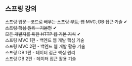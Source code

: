 
<h2>스프링 강의<br></h2>

<del>스프링 입문 - 코드로 배우는 스프링 부트, 웹 MVC, DB 접근 기술</del>  ✔ <br>
<del>스프링 핵심 원리 - 기본편</del>  ✔<br>
<del>모든 개발자를 위한 HTTP 웹 기본 지식</del>  ✔<br>
스프링 MVC 1편 - 백엔드 웹 개발 핵심 기술<br>
스프링 MVC 2편 - 백엔드 웹 개발 활용 기술<br>
스프링 DB 1편 - 데이터 접근 핵심 원리<br>
스프링 DB 2편 - 데이터 접근 활용 기술<br>
